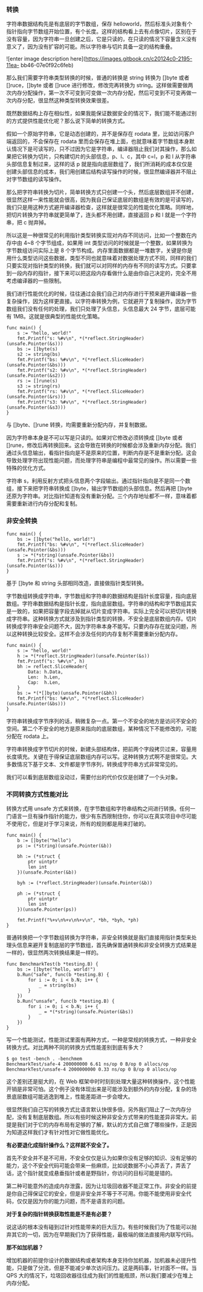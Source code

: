 ### 转换

字符串数据结构先是有底层的字节数组，保存
helloworld，然后标准头对象有个指针指向字节数组开始位置，有个长度。这样的结构看上去有点像切片，区别在于没有容量，因为字符串一旦创建之后，它是只读的，在只读的情况下容量含义没有意义了，因为没有扩容的可能。所以字符串与切片具备一定的结构重叠。

![enter image description here](https://images.gitbook.cn/c20124c0-2195-11ea-
bb46-07e0f92c6feb)

那么我们需要字符串类型转换的时候，普通的转换是 string 转换为 []byte 或者 []ruce，[]byte 或者 []ruce
进行修改，修改完再转换为
string。这样做需要做两次内存分配操作，第一次不可变到可变做一次内存分配，然后可变到不可变再做一次内存分配，很显然这种类型转换效果很差。

既然数据结构上存在相似性，如果我能保证数据安全的情况下，我们能不能通过别的方式提供性能优化呢？那么说下简单的转换方式。

假如一个原始字符串，它是动态创建的，并不是保存在 rodata 里，比如访问客户端返回的，不会保存在 rodata
里而会保存在堆上面，也就意味着字节数组本身默认情况下是可读写的，只不过因为它是字符串，编译器阻止我们对其操作，那么如果把它转换为切片，只构建切片的头部信息，p、l、c，其中
c=l，p 和 l 从字符串头部信息复制过来，这样的话 p
就是指向底层数组了，我们所消耗的成本仅仅是创建头部信息的成本，我们用创建后结构读写操作的时候，很显然编译器并不阻止对字节数组的读写操作。

那么把字符串转换为切片，简单转换方式只创建一个头，然后底层数组并不创建，很显然这样一来性能就会很高，因为我自己保证底层的数组是有效的是可读写的，我们只是用这种方式避开编译器检查，这样就是很常见的性能优化策略。同样地，把切片转换为字符串就更简单了，连头都不用创建，直接返回
p 和 l 就是一个字符串，把 c 抛弃掉。

所以这是一种很常见的利用指针类型转换实现对内存不同访问，比如一个整数在内存中由 4~8 个字节组成，如果用 int
类型访问的时候就是一个整数，如果转换为字节数组访问实际上是 8
个字节构成。内存里面数据都是一堆数字，关键是你是用什么类型访问这些数据，类型不同也就意味着对数据处理方式不同，同样的我们只要实现对指针类型的转换，我们就可以对同样的内存有不同的读写方式。只要拿到一段内存的指针，接下来可以把这段内存看做什么是由你自己决定的，完全不用考虑编译器的一些限制。

我们进行性能优化的时候，往往通过会我们自己对内存进行干预来避开编译器一些复杂操作，因为这样更直接。以字符串转换为例，它就避开了复制操作，因为字节数组我们没有任何的处理，我们只处理了头信息，头信息最大
24 字节，底层可能有 1MB。这就是很典型的性能优化策略。

    
    
    func main() {
        s := "hello, world!"
        fmt.Printf("s: %#v\n", *(*reflect.StringHeader)(unsafe.Pointer(&s)))
        bs := []byte(s)
        s2 := string(bs)
        fmt.Printf("bs: %#v\n", *(*reflect.SliceHeader)(unsafe.Pointer(&bs)))
        fmt.Printf("s2: %#v\n", *(*reflect.StringHeader)(unsafe.Pointer(&s2)))
        rs := []rune(s)
        s3 := string(rs)
        fmt.Printf("rs: %#v\n", *(*reflect.SliceHeader)(unsafe.Pointer(&rs)))
        fmt.Printf("s3: %#v\n", *(*reflect.StringHeader)(unsafe.Pointer(&s3)))
    }
    

与 []byte、[]rune 转换，均需要重新分配内存，并复制数据。

因为字符串本身是不可以写是只读的。如果对它修改必须转换成 []byte 或者
[]rune，修改后再转换回来。这会导致在转换的时候都会涉及重新内存分配。我们通过头信息输出，看指针指向是不是原来的位置，判断内存是不是重新分配。这会导致处理字符出现性能问题，而处理字符串是编程中最常见的操作。所以需要一些特殊的优化方式。

字符串 s，利用反射方式把头信息两个字段输出。通过指针指向是不是同一个数组，接下来把字符串转换成 []byte，输出字节数组的头部信息。然后再把
[]byte 还原为字符串。对比指针知道有没有重新分配。三个内存地址都不一样，意味着都需要重新进行内存分配和复制。

### 非安全转换

    
    
    func main() {
        bs := []byte("hello, world!")
        fmt.Printf("bs: %#v\n", *(*reflect.SliceHeader)(unsafe.Pointer(&bs)))
        s := *(*string)(unsafe.Pointer(&bs))
        fmt.Printf("s: %#v\n", *(*reflect.StringHeader)(unsafe.Pointer(&s)))
    }
    

基于 []byte 和 string 头部相同改造，直接做指针类型转换。

字节数组转换成字符串，字节数组和字符串的数据结构是指针长度容量，指向底层数组。字符串数据结构是指针长度，指向底层数组。字符串的结构和字节数组其实是一致的，如果把容量字段去掉就从切片变成字符串。实际上完全可以把切片转换成字符串。这种转换方式就涉及到指针类型的转换，不安全是底层数组内存。切片转换成字符串安全问题不大，因为字符串本身不能写。只要内存存在就没问题，所以这种转换比较安全。这样不会涉及任何的内存复制不需要重新分配内存。

    
    
    func main() {
        s := "hello, world!"
        h := *(*reflect.StringHeader)(unsafe.Pointer(&s))
        fmt.Printf("s: %#v\n", h)
        bh := reflect.SliceHeader{
            Data: h.Data,
            Len:  h.Len,
            Cap:  h.Len,
        }
        bs := *(*[]byte)(unsafe.Pointer(&bh))
        fmt.Printf("bs: %#v\n", *(*reflect.SliceHeader)(unsafe.Pointer(&bs)))
    }
    

字符串转换成字节序列的话，稍微复杂一点。第一个不安全的地方是访问不安全的空间。第二个不安全的地方是原来指向的底层数组，某种情况下不能修改的，可能分配在
rodata 上。

字符串转换成字节切片的时候，新建头部结构体，把前两个字段拷贝过来，容量用长度填充。关键在于得保证底层数组内存可以写。这种转换方式啊不是很常见。大多数情况下基于文本、文件都是字节序列，转换成字符串方式非常常见的。

我们可以看到底层数组没动过，需要付出的代价仅仅是创建了一个头对象。

### 不同转换方式性能对比

转换方式用 unsafe
方式来转换，在字节数组和字符串结构之间进行转换。任何一门语言一旦有操作指针的能力，很少有东西限制住你，你可以在真实项目中尽可能不使用它，但是对于学习来说，所有的规则都是用来打破的。

    
    
    func main() {
        b := []byte("hello")
        ps := (*string)(unsafe.Pointer(&b))
    
        bh := (*struct {
            ptr uintptr
            len int
        })(unsafe.Pointer(&b))
    
        byh := (*reflect.StringHeader)(unsafe.Pointer(&b))
    
        ph := (*struct {
            ptr uintptr
            len int
        })(unsafe.Pointer(ps))
    
        fmt.Printf("%+v\n%+v\n%+v\n", *bh, *byh, *ph)
    }
    

普通转换把一个字节数组转换为字符串，非安全转换就是我们直接用指针类型来处理头信息来避开复制底层的字节数组，首先确保普通转换和非安全转换方式结果是一样的，很显然两次转换结果是一样的。

    
    
    func BenchmarkTest(b *testing.B) {
        bs := []byte("hello, world!")
        b.Run("safe", func(b *testing.B) {
            for i := 0; i < b.N; i++ {
                _ = string(bs)
            }
        })
        b.Run("unsafe", func(b *testing.B) {
            for i := 0; i < b.N; i++ {
                _ = *(*string)(unsafe.Pointer(&bs))
            }
        })
    }
    

写一个性能测试，性能测试里面有两种方式，一种是常规的转换方式，一种非安全转换方式。对比两种不同的转换方式性能差别到底有多大？

    
    
    $ go test -bench . -benchmem
    BenchmarkTest/safe-4 200000000 6.61 ns/op 0 B/op 0 allocs/op
    BenchmarkTest/unsafe-4 2000000000 0.33 ns/op 0 B/op 0 allocs/op
    

这个差别还是挺大的，在 Web
框架中时时刻刻处理大量这种转换操作，这个性能开销是非常可怕。这个例子没有体现出来是可能涉及到额外的内存分配，复杂的场景底层数组可能逃逸到堆上，性能差距进一步会增大。

很显然我们自己写的转换方式比语言默认快很多倍，另外我们阻止了一次内存分配，没有复制底层数组。所以有些时候这种非安全方式带来的性能差异非常大。前提是我们对于它的内存布局有足够的了解，默认的方式自己做了哪些操作，正是因为知道这样我们才有针对性对它做性能优化。

**有必要退化成指针操作么？这样就不安全了。**

首先不安全并不是不可用，不安全仅仅是认为如果你没有足够的知识、没有足够的能力，这个不安全代码可能会带来一些麻烦，比如说数据不小心弄丢了，弄丢了话，这个指针就变成悬垂指针或者是野指针，你访问的目标可能是错的。

第二种可能意外的造成内存泄露，因为让垃圾回收器不能正常工作。非安全的前提是你自己得保证它的安全，但是非安全并不等于不可用。你能不能使用非安全代码，仅仅是因为你的能力问题，而不是语言的问题。

**对于复杂的指针转换获取性能是不是有必要？**

说这话的根本没有碰到过针对性能带来的巨大压力。有些时候我们为了性能可以抛弃其它的一切，因为在早期我们为了获得性能，最极端的做法直接用内联写代码。

**那不如加机器？**

增加机器的前提你设计的数据结构或者架构本身支持你加机器，加机器未必提升性能，只是做了分流，但是不能减少单次访问压力。这是两码事，针对面不一样。当 QPS
大的情况下，垃圾回收器往往成为我们的性能瓶颈，所以我们要减少在堆上内存分配。

